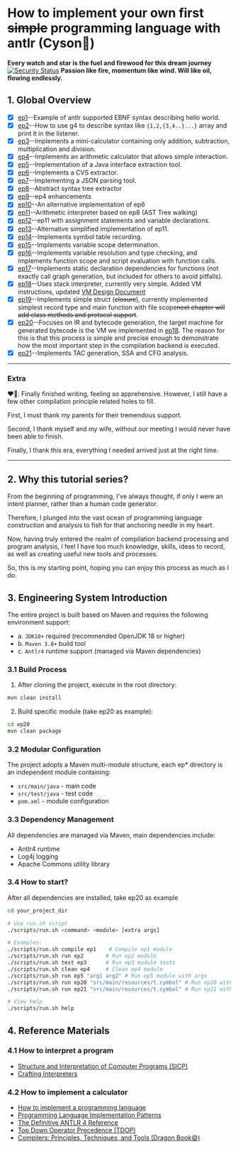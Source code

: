 # How to implement your own first ~~simple~~ programming language with antlr (Cyson:dog:)

**Every watch and star is the fuel and firewood for this dream journey**
[![Security Status](https://www.murphysec.com/platform3/v31/badge/1718907022023983104.svg)](https://www.murphysec.com/console/report/1718907021914931200/1718907022023983104)
**Passion like fire, momentum like wind. Will like oil, flowing endlessly.**

## 1. Global Overview
- [x] [ep1](ep1)--Example of antlr supported EBNF syntax describing hello world.
- [x] [ep2](ep2)--How to use g4 to describe syntax like `{1,2,{3,4..}...}` array and print it in the listener.
- [x] [ep3](ep3)--Implements a mini-calculator containing only addition, subtraction, multiplication and division.
- [x] [ep4](ep4)--Implements an arithmetic calculator that allows simple interaction.
- [x] [ep5](ep5)--Implementation of a Java interface extraction tool.
- [x] [ep6](ep6)--Implements a CVS extractor.
- [x] [ep7](ep7)--Implementing a JSON parsing tool.
- [x] [ep8](ep8)--Abstract syntax tree extractor
- [x] [ep9](ep9)--ep4 enhancements
- [x] [ep10](ep10)--An alternative implementation of ep6
- [x] [ep11](ep11)--Arithmetic interpreter based on ep8 (AST Tree walking)
- [x] [ep12](ep12)--ep11 with assignment statements and variable declarations.
- [x] [ep13](ep13)--Alternative simplified implementation of ep11.
- [x] [ep14](ep14)--Implements symbol table recording.
- [x] [ep15](ep15)--Implements variable scope determination.
- [x] [ep16](ep16)--Implements variable resolution and type checking, and implements function scope and script evaluation with function calls.
- [x] [ep17](ep17)--Implements static declaration dependencies for functions (not exactly call graph generation, but included for others to avoid pitfalls).
- [x] [ep18](ep18)--Uses stack interpreter, currently very simple. Added VM instructions, updated [VM Design Document](src%2Forg%2Fteachfx%2Fantlr4%2Fep18%2FVM_Design.md)
- [x] [ep19](ep19)--Implements simple struct (~~closure~~), currently implemented simplest record type and main function with file scope~~next chapter will add class methods and protocol support~~.
- [x] [ep20](ep20)--Focuses on IR and bytecode generation, the target machine for generated bytecode is the VM we implemented in [ep18](ep18). The reason for this is that this process is simple and precise enough to demonstrate how the most important step in the compilation backend is executed.
- [x] [ep21](ep21)--Implements TAC generation, SSA and CFG analysis.

--------------------
### Extra
❤️👀: Finally finished writing, feeling so apprehensive. However, I still have a few other compilation principle related holes to fill.

First, I must thank my parents for their tremendous support.

Second, I thank myself and my wife, without our meeting I would never have been able to finish.

Finally, I thank this era, everything I needed arrived just at the right time.

--------------------

## 2. Why this tutorial series?

From the beginning of programming, I've always thought, if only I were an intent planner,
rather than a human code generator.

Therefore, I plunged into the vast ocean of programming language construction and analysis to fish
for that anchoring needle in my heart.

Now, having truly entered the realm of compilation backend processing and program analysis, I feel
I have too much knowledge, skills, ideas to record, as well as creating useful new tools and processes.

So, this is my starting point, hoping you can enjoy this process as much as I do.

## 3. Engineering System Introduction
The entire project is built based on Maven and requires the following environment support:
- a. `JDK18+` required (recommended OpenJDK 18 or higher)
- b. `Maven 3.8+` build tool
- c. `Antlr4` runtime support (managed via Maven dependencies)

### 3.1 Build Process
1. After cloning the project, execute in the root directory:
```bash
mvn clean install
```
2. Build specific module (take ep20 as example):
```bash
cd ep20
mvn clean package
```

### 3.2 Modular Configuration
The project adopts a Maven multi-module structure, each ep* directory is an independent module containing:
- `src/main/java` - main code
- `src/test/java` - test code
- `pom.xml` - module configuration

### 3.3 Dependency Management
All dependencies are managed via Maven, main dependencies include:
- Antlr4 runtime
- Log4j logging
- Apache Commons utility library

### 3.4 How to start?
After all dependencies are installed, take ep20 as example

```Bash
cd your_project_dir

# Use run.sh script
./scripts/run.sh <command> <module> [extra args]

# Examples:
./scripts/run.sh compile ep1    # Compile ep1 module
./scripts/run.sh run ep2       # Run ep2 module
./scripts/run.sh test ep3      # Run ep3 module tests
./scripts/run.sh clean ep4     # Clean ep4 module
./scripts/run.sh run ep5 "arg1 arg2" # Run ep5 module with args
./scripts/run.sh run ep20 "src/main/resources/t.cymbol" # Run ep20 with input file
./scripts/run.sh run ep21 "src/main/resources/t.cymbol" # Run ep21 with input file

# View help
./scripts/run.sh help
```

## 4. Reference Materials
### 4.1 How to interpret a program
- [Structure and Interpretation of Computer Programs (SICP)](https://www.zhihu.com/topic/19620884/hot)
- [Crafting Interpreters](http://www.craftinginterpreters.com/)
### 4.2 How to implement a calculator
- [How to implement a programming language](http://lisperator.net/pltut/)
- [Programming Language Implementation Patterns](https://www.zhihu.com/topic/20116185/hot)
- [The Definitive ANTLR 4 Reference](https://www.antlr.org/)
- [Top Down Operator Precedence (TDOP)](https://github.com/douglascrockford/TDOP)
- [Compilers: Principles, Techniques, and Tools (Dragon Book:smile:)](https://www.zhihu.com/question/21549783/answer/22749476)